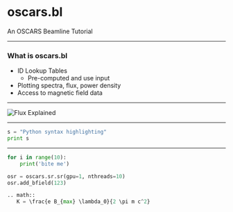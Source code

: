 # oscars.bl

An OSCARS Beamline Tutorial

---

### What is oscars.bl

- ID Lookup Tables
  - Pre-computed and use input
- Plotting spectra, flux, power density
- Access to magnetic field data

---

![Flux Explained](https://facebook.github.io/flux/img/flux-simple-f8-diagram-explained-1300w.png)

---

```python
s = "Python syntax highlighting"
print s
```


---

```python
for i in range(10):
    print('bite me')

osr = oscars.sr.sr(gpu=1, nthreads=10)
osr.add_bfield(123)

.. math::
   K = \frac{e B_{max} \lambda_0}{2 \pi m c^2}

```
